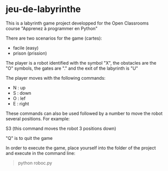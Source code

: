 # jeu-de-labyrinthe

This is a labyrinth game project developped for the Open Classrooms course "Apprenez à programmer en Python"

There are two scenarios for the game (cartes):
- facile (easy)
- prison (prission)

The player is a robot identified with the symbol "X", the obstacles are the "O" symbols, the gates are "." and the exit of the labyrinth is "U"

The player moves with the following commands:
- N : up
- S : down
- O : lef
- E : right

These commands can also be used followed by a number to move the robot several positions. For example:

S3 (this command moves the robot 3 positions down)

"Q" is to quit the game

In order to execute the game, place yourself into the folder of the project and execute in the command line:
>python roboc.py